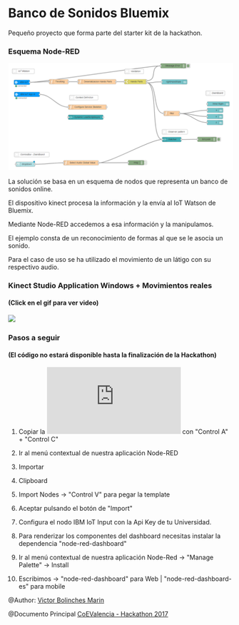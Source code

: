 # Banco de Sonidos Bluemix
Pequeño proyecto que forma parte del starter kit de la hackathon.

### Esquema Node-RED

![](https://github.com/vicboma1/BancoDeSonidosBluemix/blob/master/assets/_bancoDeSonidosBluemix.png)

La solución se basa en un esquema de nodos que representa un banco de sonidos online.

El dispositivo kinect procesa la información y la envía al IoT Watson de Bluemix.

Mediante Node-RED accedemos a esa información y la manipulamos.

El ejemplo consta de un reconocimiento de formas al que se le asocia un sonido.

Para el caso de uso se ha utilizado el movimiento de un látigo con su respectivo audio.


### Kinect Studio Application Windows + Movimientos reales 
#### (Click en el gif para ver video)

[![](https://github.com/vicboma1/BancoDeSonidosBluemix/blob/master/assets/_oscilatorBluemix.gif)](http://www.youtube.com/watch?v=5SWKVNh-q2c "Oscilador")

### Pasos a seguir 
#### (El código no estará disponible hasta la finalización de la Hackathon)

1.   Copiar la ![Plantilla txt](https://github.com/vicboma1/BancoDeSonidosBluemix/blob/master/assets/_bancoDeSonidosBuemix.txt) con "Control A" + "Control C"

2.   Ir al menú contextual de nuestra aplicación Node-RED

3.   Importar

4.   Clipboard

5.   Import Nodes -> "Control V" para pegar la template

6.   Aceptar pulsando el botón de "Import"

7.   Configura el nodo IBM IoT Input con la Api Key de tu Universidad.

8.   Para renderizar los componentes del dashboard necesitas instalar la dependencia "node-red-dashboard"

9.   Ir al menú contextual de nuestra aplicación Node-Red -> "Manage Palette" -> Install

10.  Escribimos -> "node-red-dashboard" para Web | "node-red-dashboard-es" para mobile


@Author: [Victor Bolinches Marin](https://github.com/vicboma1)  

@Documento Principal  [CoEValencia - Hackathon 2017](https://github.com/CoEValencia/Hackathon_2017)
